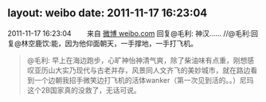 layout: weibo
date: 2011-11-17 16:23:04
---
<meta name="referrer" content="no-referrer" />

2011-11-17 16:23:04  &nbsp;&nbsp;&nbsp;&nbsp;&nbsp;&nbsp; 来自 <a href="http://weibo.com/" rel="nofollow">微博 weibo.com</a>
回复@毛利: 神汉…… //@毛利:回复@林空鹿饮:能，因为他仰面朝天，一手撑地，一手打飞机。
>  @毛利: 早上在海边跑步，心旷神怡神清气爽，除了柴油味有点重，刚想感叹亚历山大实乃现代与古老并存，风景同人文齐飞的美妙城市，就在路边看到一个边朝我招手微笑边打飞机的活体wanker（第一次见到活的。。）尼玛这个2B国家真的没救了，无话可说。 ​​​
